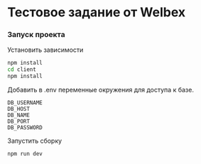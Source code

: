 #  Тестовое задание от Welbex

### Запуск проекта

Установить зависимости

```bash
npm install
cd client
npm install
```

Добавить в .env переменные окружения для доступа к базе.

```dosini
DB_USERNAME
DB_HOST
DB_NAME
DB_PORT
DB_PASSWORD
```

Запустить сборку
```bash
npm run dev
```
